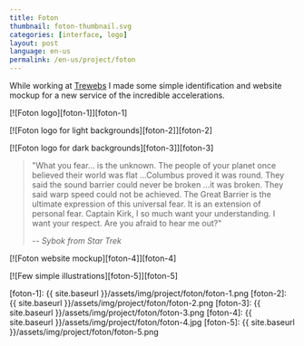 ```yaml
---
title: Foton
thumbnail: foton-thumbnail.svg
categories: [interface, logo]
layout: post
language: en-us
permalink: /en-us/project/foton
---
```


While working at [Trewebs](http://trewebs.com) I made some simple identification and website mockup for a new service of the incredible accelerations.

[![Foton logo][foton-1]][foton-1]

[![Foton logo for light backgrounds][foton-2]][foton-2]

[![Foton logo for dark backgrounds][foton-3]][foton-3]

> "What you fear... is the unknown. The people of your planet once believed their world was flat ...Columbus proved it was round. They said the sound barrier could never be broken ...it was broken. They said warp speed could not be achieved. The Great Barrier is the ultimate expression of this universal fear. It is an extension of personal fear. Captain Kirk, I so much want your understanding. I want your respect. Are you afraid to hear me out?"
>
> -- <cite>Sybok from Star Trek</cite>

[![Foton website mockup][foton-4]][foton-4]

[![Few simple illustrations][foton-5]][foton-5]

[foton-1]: {{ site.baseurl }}/assets/img/project/foton/foton-1.png
[foton-2]: {{ site.baseurl }}/assets/img/project/foton/foton-2.png
[foton-3]: {{ site.baseurl }}/assets/img/project/foton/foton-3.png
[foton-4]: {{ site.baseurl }}/assets/img/project/foton/foton-4.jpg
[foton-5]: {{ site.baseurl }}/assets/img/project/foton/foton-5.png